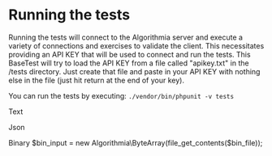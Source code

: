 # Running the tests

Running the tests will connect to the Algorithmia server and execute a variety of connections and exercises to validate the client. This necessitates providing an API KEY that will be used to connect and run the tests. This BaseTest will try to load the API KEY from a file called "apikey.txt" in the /tests directory. Just create that file and paste in your API KEY with nothing else in the file (just hit return at the end of your key).

You can run the tests by executing:
`./vendor/bin/phpunit -v tests`

Text

Json

Binary
        $bin_input = new Algorithmia\ByteArray(file_get_contents($bin_file));
